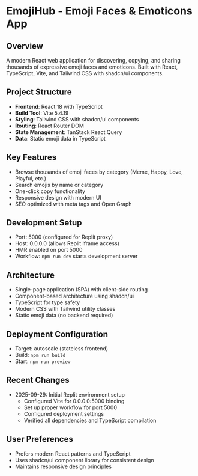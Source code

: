 # EmojiHub - Emoji Faces & Emoticons App

## Overview
A modern React web application for discovering, copying, and sharing thousands of expressive emoji faces and emoticons. Built with React, TypeScript, Vite, and Tailwind CSS with shadcn/ui components.

## Project Structure
- **Frontend**: React 18 with TypeScript
- **Build Tool**: Vite 5.4.19 
- **Styling**: Tailwind CSS with shadcn/ui components
- **Routing**: React Router DOM
- **State Management**: TanStack React Query
- **Data**: Static emoji data in TypeScript

## Key Features
- Browse thousands of emoji faces by category (Meme, Happy, Love, Playful, etc.)
- Search emojis by name or category
- One-click copy functionality
- Responsive design with modern UI
- SEO optimized with meta tags and Open Graph

## Development Setup
- Port: 5000 (configured for Replit proxy)
- Host: 0.0.0.0 (allows Replit iframe access)
- HMR enabled on port 5000
- Workflow: `npm run dev` starts development server

## Architecture
- Single-page application (SPA) with client-side routing
- Component-based architecture using shadcn/ui
- TypeScript for type safety
- Modern CSS with Tailwind utility classes
- Static emoji data (no backend required)

## Deployment Configuration
- Target: autoscale (stateless frontend)
- Build: `npm run build`
- Start: `npm run preview`

## Recent Changes
- 2025-09-29: Initial Replit environment setup
  - Configured Vite for 0.0.0.0:5000 binding
  - Set up proper workflow for port 5000
  - Configured deployment settings
  - Verified all dependencies and TypeScript compilation

## User Preferences
- Prefers modern React patterns and TypeScript
- Uses shadcn/ui component library for consistent design
- Maintains responsive design principles